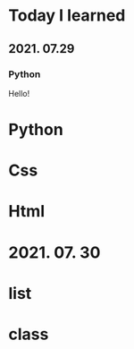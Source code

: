 # Today I learned

## 2021. 07.29

### Python
Hello!

# Python
# Css
# Html


# 2021. 07. 30
# list
# class
